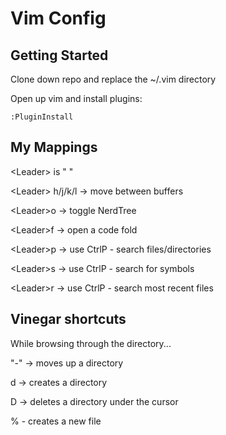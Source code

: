 # Vim Config

## Getting Started

Clone down repo and replace the ~/.vim directory

Open up vim and install plugins:

```
:PluginInstall
```

## My Mappings

&lt;Leader&gt; is " "

&lt;Leader&gt; h/j/k/l -&gt; move between buffers

&lt;Leader&gt;o -&gt; toggle NerdTree 

&lt;Leader&gt;f -&gt; open a code fold

&lt;Leader&gt;p -&gt; use CtrlP - search files/directories

&lt;Leader&gt;s -&gt; use CtrlP - search for symbols

&lt;Leader&gt;r -&gt; use CtrlP - search most recent files

## Vinegar shortcuts

While browsing through the directory...

"-" -&gt; moves up a directory

d -&gt; creates a directory

D -&gt; deletes a directory under the cursor

% - creates a new file
